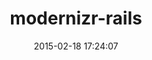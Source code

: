 ---
layout: post
title:  "modernizr-rails"
repo:   "russfrisch/modernizr-rails"
date:   2015-02-18 17:24:07
gemurl: http://rubygems.org/gems/modernizr-rails
---
